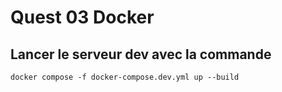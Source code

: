 # Quest 03 Docker

## Lancer le serveur dev avec la commande

```
docker compose -f docker-compose.dev.yml up --build
```
